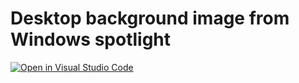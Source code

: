 # Desktop background image from Windows spotlight

[![Open in Visual Studio Code](https://open.vscode.dev/badges/open-in-vscode.svg)](https://open.vscode.dev/tksh164/desktop-background-from-spotlight)
